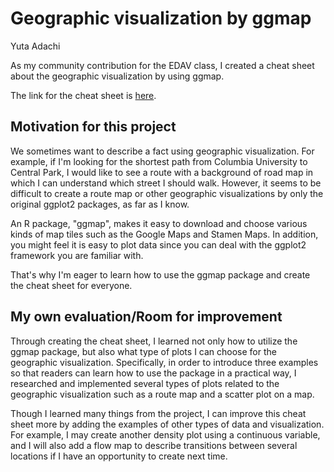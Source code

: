 # Geographic visualization by ggmap

Yuta Adachi

As my community contribution for the EDAV class, I created a cheat sheet about the geographic visualization by using ggmap.

The link for the cheat sheet is [here](https://github.com/Yuta555/ggmap_cheatsheet/blob/main/ggmap_cheatsheet.pdf).

## Motivation for this project

We sometimes want to describe a fact using geographic visualization. For example, if I'm looking for the shortest path from Columbia University to Central Park, I would like to see a route with a background of road map in which I can understand which street I should walk. However, it seems to be difficult to create a route map or other geographic visualizations by only the original ggplot2 packages, as far as I know.

An R package, "ggmap", makes it easy to download and choose various kinds of map tiles such as the Google Maps and Stamen Maps. In addition, you might feel it is easy to plot data since you can deal with the ggplot2 framework you are familiar with.

That's why I'm eager to learn how to use the ggmap package and create the cheat sheet for everyone.

## My own evaluation/Room for improvement

Through creating the cheat sheet, I learned not only how to utilize the ggmap package, but also what type of plots I can choose for the geographic visualization. Specifically, in order to introduce three examples so that readers can learn how to use the package in a practical way, I researched and implemented several types of plots related to the geographic visualization such as a route map and a scatter plot on a map.

Though I learned many things from the project, I can improve this cheat sheet more by adding the examples of other types of data and visualization. For example, I may create another density plot using a continuous variable, and I will also add a flow map to describe transitions between several locations if I have an opportunity to create next time.
